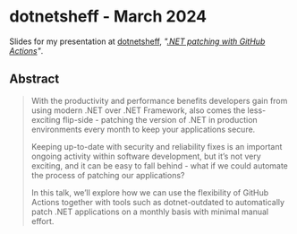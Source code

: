 # dotnetsheff - March 2024

Slides for my presentation at [dotnetsheff][dotnetsheff],
_"[.NET patching with GitHub Actions][session]"_.

## Abstract

> With the productivity and performance benefits developers gain from using modern
> .NET over .NET Framework, also comes the less-exciting flip-side - patching the
> version of .NET in production environments every month to keep your applications
> secure.
>
> Keeping up-to-date with security and reliability fixes is an important ongoing
> activity within software development, but it’s not very exciting, and it can be
> easy to fall behind - what if we could automate the process of patching our applications?
>
> In this talk, we’ll explore how we can use the flexibility of GitHub Actions
> together with tools such as dotnet-outdated to automatically patch .NET applications
> on a monthly basis with minimal manual effort.

[dotnetsheff]: https://dotnetsheff.co.uk/
[session]: https://www.meetup.com/dotnetsheff/events/295236323/
